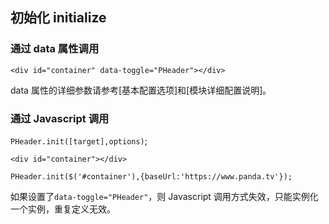 ## 初始化 initialize

### 通过 data 属性调用

```
<div id="container" data-toggle="PHeader"></div>
```

data 属性的详细参数请参考[基本配置选项]和[模块详细配置说明]。

### 通过 Javascript 调用

`PHeader.init([target],options)`;

```
<div id="container"></div>
```

```
PHeader.init($('#container'),{baseUrl:'https://www.panda.tv'});
```

如果设置了`data-toggle="PHeader"`，则 Javascript 调用方式失效，只能实例化一个实例，重复定义无效。
